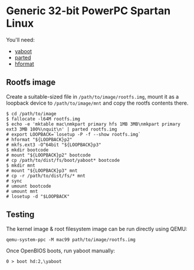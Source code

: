 # Generic 32-bit PowerPC Spartan Linux

You'll need:

- [yaboot](https://github.com/pnasrat/yaboot)
- [parted](https://www.gnu.org/software/parted/)
- [hformat](https://github.com/Distrotech/hfsutils)

## Rootfs image

Create a suitable-sized file in `/path/to/image/rootfs.img`, mount it as a loopback device to `/path/to/image/mnt` and copy the rootfs contents there.

```
$ cd /path/to/image
$ fallocate -l64M rootfs.img
$ echo -e 'mktable mac\nmkpart primary hfs 1MB 3MB\nmkpart primary ext3 3MB 100%\nquit\n' | parted rootfs.img
# export LOOPBACK=`losetup -P -f --show rootfs.img`
# hformat "${LOOPBACK}p2"
# mkfs.ext3 -O^64bit "${LOOPBACK}p3"
$ mkdir bootcode
# mount "${LOOPBACK}p2" bootcode
# cp /path/to/dist/fs/boot/yaboot* bootcode
$ mkdir mnt
# mount "${LOOPBACK}p3" mnt
# cp -r /path/to/dist/fs/* mnt
# sync
# umount bootcode
# umount mnt
# losetup -d "$LOOPBACK"
```

## Testing

The kernel image & root filesystem image can be run directly using QEMU:

```
qemu-system-ppc -M mac99 path/to/image/rootfs.img
```

Once OpenBIOS boots, run yaboot manually:

```
0 > boot hd:2,\yaboot
```
